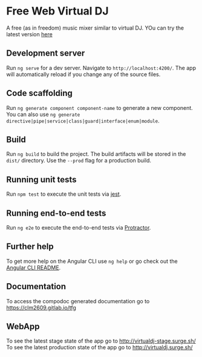 # Free Web Virtual DJ 

A free (as in freedom) music mixer similar to virtual DJ. YOu can try the latest version [here](http://virtualdj.surge.sh/)

## Development server

Run `ng serve` for a dev server. Navigate to `http://localhost:4200/`. The app will automatically reload if you change any of the source files.

## Code scaffolding

Run `ng generate component component-name` to generate a new component. You can also use `ng generate directive|pipe|service|class|guard|interface|enum|module`.

## Build

Run `ng build` to build the project. The build artifacts will be stored in the `dist/` directory. Use the `--prod` flag for a production build.

## Running unit tests

Run `npm test` to execute the unit tests via [jest](https://jestjs.io/).

## Running end-to-end tests

Run `ng e2e` to execute the end-to-end tests via [Protractor](http://www.protractortest.org/).

## Further help

To get more help on the Angular CLI use `ng help` or go check out the [Angular CLI README](https://github.com/angular/angular-cli/blob/master/README.md).

## Documentation

To access the compodoc generated documentation go to https://clm2609.gitlab.io/tfg

## WebApp

To see the latest stage state of the app go to http://virtualdj-stage.surge.sh/
To see the latest production state of the app go to http://virtualdj.surge.sh/
